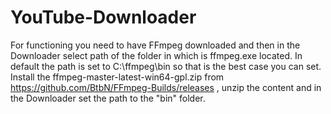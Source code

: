 # YouTube-Downloader
For functioning you need to have FFmpeg downloaded and then in the Downloader select path of the folder in which is ffmpeg.exe located. In default the path is set to C:\ffmpeg\bin so that is the best case you can set.
Install the ffmpeg-master-latest-win64-gpl.zip from https://github.com/BtbN/FFmpeg-Builds/releases , unzip the content and in the Downloader set the path to the "bin" folder.
